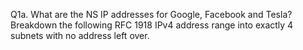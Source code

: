 Q1a. What are the NS IP addresses for Google, Facebook and Tesla? Breakdown the
following RFC 1918 IPv4 address range into exactly 4 subnets with no address
left over.
